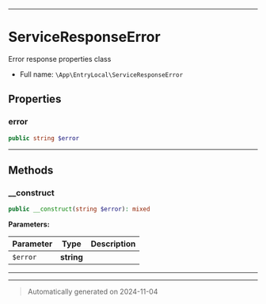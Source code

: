 ***

# ServiceResponseError

Error response properties class



* Full name: `\App\EntryLocal\ServiceResponseError`



## Properties


### error



```php
public string $error
```






***

## Methods


### __construct



```php
public __construct(string $error): mixed
```








**Parameters:**

| Parameter | Type | Description |
|-----------|------|-------------|
| `$error` | **string** |  |





***


***
> Automatically generated on 2024-11-04
